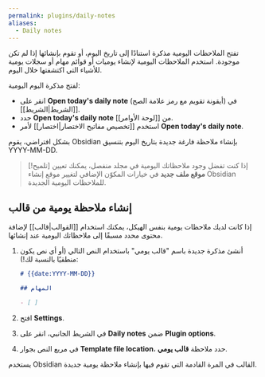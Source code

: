 ```yaml
---
permalink: plugins/daily-notes
aliases:
  - Daily notes
---
```


تفتح الملاحظات اليومية مذكرة استنادًا إلى تاريخ اليوم، أو تقوم بإنشائها إذا لم تكن موجودة. استخدم الملاحظات اليومية لإنشاء يوميات أو قوائم مهام أو سجلات يومية للأشياء التي اكتشفتها خلال اليوم.

لفتح مذكرة اليوم اليومية:

- انقر على **Open today's daily note** (أيقونة تقويم مع رمز علامة الصح) في [[الشريط|الشريط]].
- حدد **Open today's daily note** من [[لوحة الأوامر]].
- استخدم [[تخصيص مفاتيح الاختصار|اختصار]] لأمر **Open today's daily note**.

بشكل افتراضي، يقوم Obsidian بإنشاء ملاحظة فارغة جديدة بتاريخ اليوم بتنسيق YYYY-MM-DD.

> [!تلميح]
> إذا كنت تفضل وجود ملاحظاتك اليومية في مجلد منفصل، يمكنك تعيين **موقع ملف جديد** في خيارات المكوّن الإضافي لتغيير موقع إنشاء Obsidian للملاحظات اليومية الجديدة.

## إنشاء ملاحظة يومية من قالب

إذا كانت لديك ملاحظات يومية بنفس الهيكل، يمكنك استخدام [[القوالب|قالب]] لإضافة محتوى محدد مسبقًا إلى ملاحظاتك اليومية عند إنشائها.

1. أنشئ مذكرة جديدة باسم "قالب يومي" باستخدام النص التالي (أو أي نص يكون منطقيًا بالنسبة لك!):

   ```md
   # {{date:YYYY-MM-DD}}

   ## المهام

   - [ ]
   ```

2. افتح **Settings**.
3. في الشريط الجانبي، انقر على **Daily notes** ضمن **Plugin options**.
4. في مربع النص بجوار **Template file location**، حدد ملاحظة **قالب يومي**.

يستخدم Obsidian القالب في المرة القادمة التي تقوم فيها بإنشاء ملاحظة يومية جديدة.
